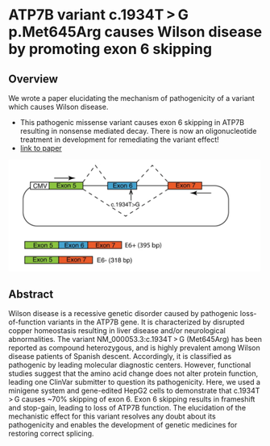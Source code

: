 # ATP7B variant c.1934T > G p.Met645Arg causes Wilson disease by promoting exon 6 skipping

## Overview

We wrote a paper elucidating the mechanism of pathogenicity of a variant which causes Wilson disease.

* This pathogenic missense variant causes exon 6 skipping in ATP7B resulting in nonsense mediated decay. There is now an oligonucleotide treatment in development for remediating the variant effect!
* [link to paper](https://www.nature.com/articles/s41525-020-0123-6)

 <img src="../images/atp7b_skipping.png?raw=true" width="500">

## Abstract

Wilson disease is a recessive genetic disorder caused by pathogenic loss-of-function variants in the ATP7B gene. It is characterized by disrupted copper homeostasis resulting in liver disease and/or neurological abnormalities. The variant NM_000053.3:c.1934T > G (Met645Arg) has been reported as compound heterozygous, and is highly prevalent among Wilson disease patients of Spanish descent. Accordingly, it is classified as pathogenic by leading molecular diagnostic centers. However, functional studies suggest that the amino acid change does not alter protein function, leading one ClinVar submitter to question its pathogenicity. Here, we used a minigene system and gene-edited HepG2 cells to demonstrate that c.1934T > G causes ~70% skipping of exon 6. Exon 6 skipping results in frameshift and stop-gain, leading to loss of ATP7B function. The elucidation of the mechanistic effect for this variant resolves any doubt about its pathogenicity and enables the development of genetic medicines for restoring correct splicing.
